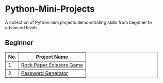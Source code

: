 # Python-Mini-Projects

A collection of Python mini projects demonstrating skills from beginner to advanced levels.

## Beginner

<table border="1">
  <tr>
    <th>No.</th>
    <th>Project Name</th>
  </tr>
  <tr>
    <td>1</td>
    <td><a href="rock-paper-scissors/">Rock Paper Scissors Game</a></td>
  </tr>
  <tr>
    <td>2</td>
    <td><a href="password-generator/">Password Generator</a></td>
  </tr>
</table>
